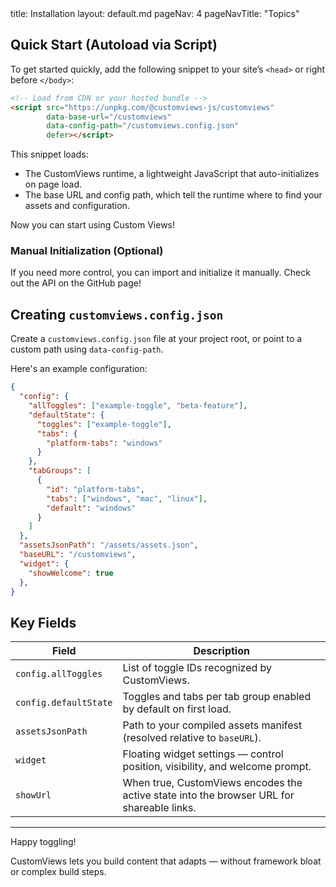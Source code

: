 <frontmatter>
  title: Installation
  layout: default.md
  pageNav: 4
  pageNavTitle: "Topics"
</frontmatter>

## Quick Start (Autoload via Script)

To get started quickly, add the following snippet to your site’s `<head>` or right before `</body>`:

```html
<!-- Load from CDN or your hosted bundle -->
<script src="https://unpkg.com/@customviews-js/customviews"
        data-base-url="/customviews"
        data-config-path="/customviews.config.json"
        defer></script>
```

This snippet loads:
* The CustomViews runtime, a lightweight JavaScript that auto-initializes on page load.
* The base URL and config path, which tell the runtime where to find your assets and configuration.

Now you can start using Custom Views!

### Manual Initialization (Optional)

If you need more control, you can import and initialize it manually. Check out the API on the GitHub page!

## Creating `customviews.config.json`

Create a `customviews.config.json` file at your project root, or point to a custom path using `data-config-path`.

Here's an example configuration:
```json
{
  "config": {
    "allToggles": ["example-toggle", "beta-feature"],
    "defaultState": {
      "toggles": ["example-toggle"],
      "tabs": {
        "platform-tabs": "windows"
      }
    },
    "tabGroups": [
      {
        "id": "platform-tabs",
        "tabs": ["windows", "mac", "linux"],
        "default": "windows"
      }
    ]
  },
  "assetsJsonPath": "/assets/assets.json",
  "baseURL": "/customviews",
  "widget": {
    "showWelcome": true
  },
}
```

## Key Fields

| Field | Description |
| ------ | ------------ |
| `config.allToggles` | List of toggle IDs recognized by CustomViews. |
| `config.defaultState` | Toggles and tabs per tab group enabled by default on first load. |
| `assetsJsonPath` | Path to your compiled assets manifest (resolved relative to `baseURL`). |
| `widget` | Floating widget settings — control position, visibility, and welcome prompt. |
| `showUrl` | When true, CustomViews encodes the active state into the browser URL for shareable links. |

---

Happy toggling! 

CustomViews lets you build content that adapts — without framework bloat or complex build steps.
